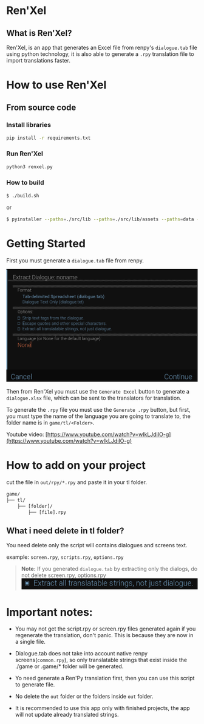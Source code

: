 # Ren'Xel

## What is Ren'Xel?

Ren'Xel, is an app that generates an Excel file from renpy's `dialogue.tab` file using python technology,
it is also able to generate a `.rpy` translation file to import translations faster.

# How to use Ren'Xel

## From source code
### Install libraries

```bash
pip install -r requirements.txt
```

### Run Ren'Xel

```bash
python3 renxel.py
```
### How to build
    
```bash
$ ./build.sh
```
or

```bash
$ pyinstaller --paths=./src/lib --paths=./src/lib/assets --paths=data --windowed --noconsole --clean --onefile --icon=./src/assets/window_icon.ico --add-data "<PythonLocation>/Lib/site-packages/customtkinter;customtkinter" --name=renxel ./src/main.py
```
# Getting Started

First you must generate a `dialogue.tab` file from renpy.

![](./screenshots/01.png)

Then from Ren'Xel you must use the `Generate Excel` button to generate a `dialogue.xlsx` file, which can be sent to the translators for translation.

To generate the `.rpy` file you must use the `Generate .rpy` button, but first, you must type the name of the language you are going to translate to, the folder name is in `game/tl/<Folder>`.

Youtube video: [https://www.youtube.com/watch?v=wlkLJdiIO-g](https://www.youtube.com/watch?v=wlkLJdiIO-g)


# How to add on your project
cut the file in `out/rpy/*.rpy` and paste it in your tl folder.
```tree
game/
├── tl/
    ├── [folder]/
        ├── [file].rpy
```
## What i need delete in tl folder?

You need delete only the script will contains dialogues and screens text.

example: `screen.rpy`, `scripts.rpy`, `options.rpy`

> **Note:** If you generated `dialogue.tab` by extracting only the dialogs, do not delete screen.rpy, options.rpy ![](./screenshots/02.png)



# Important notes:

* You may not get the script.rpy or screen.rpy files generated again if you regenerate the translation, don't panic. This is because they are now in a single file.

* Dialogue.tab does not take into account native renpy screens(`common.rpy`), so only translatable strings that exist inside the ./game or .game/* folder will be generated.

* Yo need generate a Ren'Py translation first, then you can use this script to generate file.

* No delete the `out` folder or the folders inside `out` folder.

* It is recommended to use this app only with finished projects, the app will not update already translated strings.
